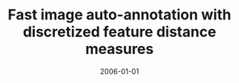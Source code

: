 ---
# Documentation: https://wowchemy.com/docs/managing-content/

title: Fast image auto-annotation with discretized feature distance measures
subtitle: ''
summary: ''
authors:
- kwasnicka
- Mariusz T. Paradowski
tags: []
categories: []
date: '2006-01-01'
lastmod: 2022-10-07T05:00:42Z
featured: false
draft: false

# Featured image
# To use, add an image named `featured.jpg/png` to your page's folder.
# Focal points: Smart, Center, TopLeft, Top, TopRight, Left, Right, BottomLeft, Bottom, BottomRight.
image:
  caption: ''
  focal_point: ''
  preview_only: false

# Projects (optional).
#   Associate this post with one or more of your projects.
#   Simply enter your project's folder or file name without extension.
#   E.g. `projects = ["internal-project"]` references `content/project/deep-learning/index.md`.
#   Otherwise, set `projects = []`.
projects: []
publishDate: '2022-10-07T05:00:41.774793Z'
publication_types:
- '2'
abstract: ''
publication: '*Machine Graphics and Vision*'
---